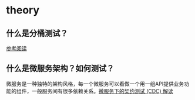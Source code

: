 # theory

## 什么是分桶测试？
[参考阅读](http://d0evi1.com/buckettest/)


## 什么是微服务架构？如何测试？
微服务是一种独特的架构风格，每一个微服务可以看做一个用一组API提供业务功能的组件，一般服务间有很多依赖关系。[微服务下的契约测试 (CDC) 解读](https://testerhome.com/topics/10806)